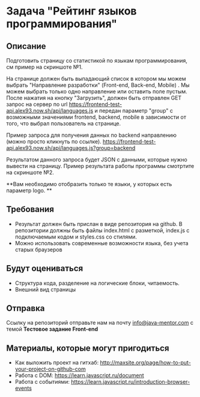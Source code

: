 # Задача "Рейтинг языков программирования"

## Описание

Подготовить страницу со статистикой по языкам программирования, см пример на скриншоте №1. 

На странице должен быть выпадающий список в котором мы можем выбрать "Направление разработки" (Front-end, Back-end, Mobile) . 
Мы можем выбрать только одно направление или оставить поле пустым. 
После нажатия на кнопку "Загрузить", должен быть отправлен GET запрос на сервер по url 
https://frontend-test-api.alex93.now.sh/api/languages.js и передан параметр "group" 
с возможными значениями frontend, backend, mobile в зависимости от того, что выбрал пользователь на странице. 

Пример запроса для получения данных по backend направлению (можно просто кликнуть по ссылке). 
https://frontend-test-api.alex93.now.sh/api/languages.js?group=backend  

Результатом данного запроса будет JSON с данными, которые нужно вывести на страницу. 
Пример результата работы программы смотртите на скриншоте №2. 

**Вам необходимо отобразить только те языки, у которых есть параметр logo. ** 


## Требования
- Результат должен быть прислан в виде репозитория на github. В репозитории должны быть файлы index.html с разметкой, index.js с подключаемым кодом и styles.css со стилями. 
- Можно использовать современные возможности языка, без учета старых браузеров

## Будут оцениваться
- Структура кода, разделение на логические блоки, читаемость.
- Внешний вид страницы

## Отправка
Ссылку на репозиторий отправьте нам на почту info@java-mentor.com с темой **Тестовое задание Front-end**

## Материалы, которые могут пригодиться
- Как выложить проект на гитхаб: http://maxsite.org/page/how-to-put-your-project-on-github-com
- Работа с DOM: https://learn.javascript.ru/document
- Работа с событиями: https://learn.javascript.ru/introduction-browser-events
